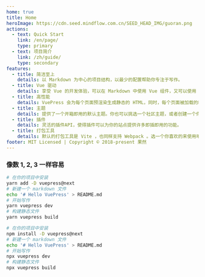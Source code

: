 ```yaml
---
home: true
title: Home
heroImage: https://cdn.seed.mindflow.com.cn/SEED_HEAD_IMG/guoran.png
actions:
  - text: Quick Start
    link: /en/page/
    type: primary
  - text: 项目简介
    link: /zh/guide/
    type: secondary
features:
  - title: 简洁至上
    details: 以 Markdown 为中心的项目结构，以最少的配置帮助你专注于写作。
  - title: Vue 驱动
    details: 享受 Vue 的开发体验，可以在 Markdown 中使用 Vue 组件，又可以使用 Vue 来开发自定义主题。
  - title: 高性能
    details: VuePress 会为每个页面预渲染生成静态的 HTML，同时，每个页面被加载的时候，将作为 SPA 运行。
  - title: 主题
    details: 提供了一个开箱即用的默认主题。你也可以挑选一个社区主题，或者创建一个你自己的主题。
  - title: 插件
    details: 灵活的插件API，使得插件可以为你的站点提供许多即插即用的功能。
  - title: 打包工具
    details: 默认的打包工具是 Vite ，也同样支持 Webpack 。选一个你喜欢的来使用吧！
footer: MIT Licensed | Copyright © 2018-present 果然
---
```


### 像数 1, 2, 3 一样容易

<CodeGroup>
  <CodeGroupItem title="YARN" active>

```bash
# 在你的项目中安装
yarn add -D vuepress@next
# 新建一个 markdown 文件
echo '# Hello VuePress' > README.md
# 开始写作
yarn vuepress dev
# 构建静态文件
yarn vuepress build
```

  </CodeGroupItem>

  <CodeGroupItem title="NPM">

```bash
# 在你的项目中安装
npm install -D vuepress@next
# 新建一个 markdown 文件
echo '# Hello VuePress' > README.md
# 开始写作
npx vuepress dev
# 构建静态文件
npx vuepress build
```

  </CodeGroupItem>
</CodeGroup>